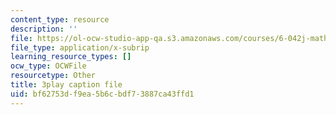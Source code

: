 ```yaml
---
content_type: resource
description: ''
file: https://ol-ocw-studio-app-qa.s3.amazonaws.com/courses/6-042j-mathematics-for-computer-science-fall-2010/bf62753df9ea5b6cbdf73887ca43ffd1_z8HKWUWS-lA.vtt
file_type: application/x-subrip
learning_resource_types: []
ocw_type: OCWFile
resourcetype: Other
title: 3play caption file
uid: bf62753d-f9ea-5b6c-bdf7-3887ca43ffd1
---
```

